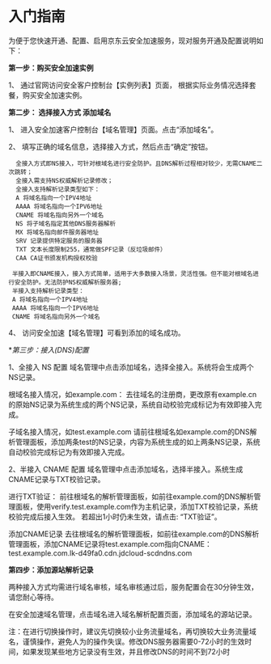 # 入门指南

 为便于您快速开通、配置、启用京东云安全加速服务，现对服务开通及配置说明如下：

   **第一步：购买安全加速实例**


  1、 通过官网访问安全客户控制台【实例列表】页面，
    根据实际业务情况选择套餐，购买安全加速实例。

   **第二步： 选择接入方式 添加域名**

  1、 进入安全加速客户控制台【域名管理】页面。点击“添加域名”。

  2、 填写正确的域名信息，选择接入方式，然后点击“确定”按钮。

      全接入方式即NS接入，可针对根域名进行安全防护。且DNS解析过程相对较少，无需CNAME二次跳转；
      全接入需支持NS权威解析记录修改；
      全接入支持解析记录类型如下：
      A 将域名指向一个IPV4地址
      AAAA 将域名指向一个IPV6地址
      CNAME 将域名指向另外一个域名
      NS 将子域名指定其他DNS服务器解析
      MX 将域名指向邮件服务器地址
      SRV 记录提供特定服务的服务器
      TXT 文本长度限制255，通常做SPF记录（反垃圾邮件）
      CAA CA证书颁发机构授权校验

     半接入即CNAME接入，接入方式简单，适用于大多数接入场景，灵活性强。但不能对根域名进行安全防护。无法防护NS权威解析服务器;
     半接入支持解析记录类型：
     A 将域名指向一个IPV4地址
     AAAA 将域名指向一个IPV6地址
     CNAME 将域名指向另外一个域名
     
  4、 访问安全加速【域名管理】可看到添加的域名成功。
  
  **第三步：接入(DNS)配置*

  1、全接入 NS 配置
  域名管理中点击添加域名，选择全接入。系统将会生成两个NS记录。
  
  根域名接入情况，如example.com：
  去往域名的注册商，更改原有example.cn的原始NS记录为系统生成的两个NS记录，系统自动校验完成标记为有效即接入完成。
  
  子域名接入情况，如test.example.com
  请前往根域名如example.com的DNS解析管理面板，添加两条test的NS记录，内容为系统生成的如上两条NS记录，系统自动校验完成标记为有效即接入完成。
  
  2、半接入 CNAME 配置
  域名管理中点击添加域名，选择半接入。系统生成CNAME记录与TXT校验记录。
 
  进行TXT验证：
  前往根域名的解析管理面板，如前往example.com的DNS解析管理面板，使用verify.test.example.com作为主机记录，添加TXT校验记录，系统校验完成后接入生效。
  若超出1小时仍未生效，请点击: “TXT验证”。
  
  添加CNAME记录
  去往根域名的解析管理面板，如前往example.com的DNS解析管理面板，添加CNAME记录将test.example.com指向CNAME：test.example.com.lk-d49fa0.cdn.jdcloud-scdndns.com

  **第四步：添加源站解析记录**

  两种接入方式均需进行域名审核，域名审核通过后，服务配置会在30分钟生效，请您耐心等待。

  在安全加速域名管理，点击域名进入域名解析配置页面，添加域名的源站记录。

  注：在进行切换操作时，建议先切换较小业务流量域名，再切换较大业务流量域名，谨慎操作，避免人为的操作失误。修改DNS服务器需要0-72小时的生效时间，如果发现某些地方记录没有生效，并且修改DNS的时间不到72小时
